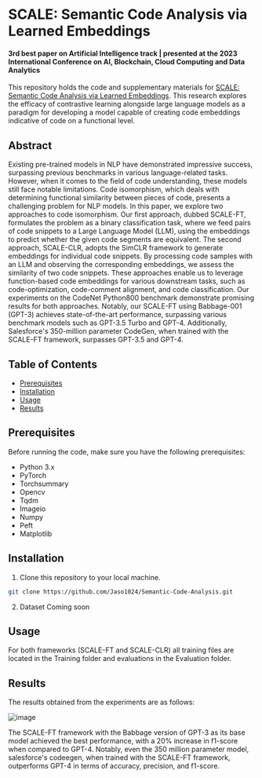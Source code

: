 # SCALE: Semantic Code Analysis via Learned Embeddings

#### 3rd best paper on Artificial Intelligence track | presented at the 2023 International Conference on AI, Blockchain, Cloud Computing and Data Analytics

This repository holds the code and supplementary materials for [SCALE: Semantic Code Analysis via Learned Embeddings](https://ieeexplore.ieee.org/document/10390981). This research explores the efficacy of contrastive learning alongside large language models as a paradigm for developing a model capable of creating code embeddings indicative of code on a functional level.

## Abstract
Existing pre-trained models in NLP have demonstrated impressive success, surpassing previous benchmarks in various language-related tasks. However, when it comes to the field of code understanding, these models still face notable limitations. Code isomorphism, which deals with determining functional similarity between pieces of code, presents a challenging problem for NLP models. In this paper, we explore two approaches to code isomorphism. Our first approach, dubbed SCALE-FT, formulates the problem as a binary classification task, where we feed pairs of code snippets to a Large Language Model (LLM), using the embeddings to predict whether the given code segments are equivalent. The second approach, SCALE-CLR, adopts the SimCLR framework to generate embeddings for individual code snippets. By processing code samples with an LLM and observing the corresponding embeddings, we assess the similarity of two code snippets. These approaches enable us to leverage function-based code embeddings for various downstream tasks, such as code-optimization, code-comment alignment, and code classification. Our experiments on the CodeNet Python800 benchmark demonstrate promising results for both approaches. Notably, our SCALE-FT using Babbage-001 (GPT-3) achieves state-of-the-art performance, surpassing various benchmark models such as GPT-3.5 Turbo and GPT-4. Additionally, Salesforce's 350-million parameter CodeGen, when trained with the SCALE-FT framework, surpasses GPT-3.5 and GPT-4.

## Table of Contents

- [Prerequisites](#prerequisites)
- [Installation](#installation)
- [Usage](#usage)
- [Results](#results)


## Prerequisites

Before running the code, make sure you have the following prerequisites:

- Python 3.x
- PyTorch
- Torchsummary
- Opencv
- Tqdm
- Imageio
- Numpy
- Peft
- Matplotlib 

## Installation

1. Clone this repository to your local machine.

```bash
git clone https://github.com/Jaso1024/Semantic-Code-Analysis.git
```

2. Dataset Coming soon

## Usage

For both frameworks (SCALE-FT and SCALE-CLR) all training files are located in the Training folder and evaluations in the Evaluation folder.

## Results

The results obtained from the experiments are as follows:

![image](https://github.com/Jaso1024/Semantic-Code-Analysis/assets/107654508/57f44eb8-8049-4695-9298-5ee712f63ff1)

The SCALE-FT framework with the Babbage version of GPT-3 as its base model achieved the best performance, with a 20% increase in f1-score when compared to GPT-4. Notably, even the 350 million parameter model, salesforce's codeegen, when trained with the SCALE-FT framework, outperforms GPT-4 in terms of accuracy, precision, and f1-score.
